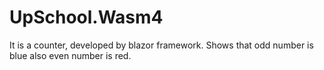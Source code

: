 # UpSchool.Wasm4
It is a counter, developed by blazor framework. Shows that odd number is blue also even number is red.
